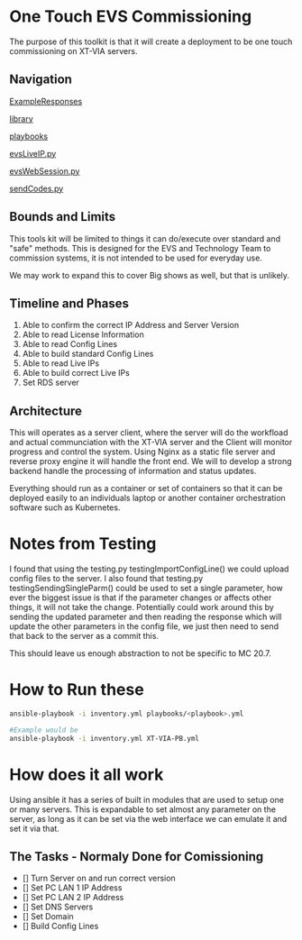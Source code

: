 # One Touch EVS Commissioning

The purpose of this toolkit is that it will create a deployment to be one touch commissioning on XT-VIA servers.

## Navigation
[ExampleResponses](ExampleResponses)

[library](library)

[playbooks](playbooks.py.md)

[evsLiveIP.py](evsLiveIP.py.md)

[evsWebSession.py](evsWebSession.py.md)

[sendCodes.py](sendCodes.py.md)


## Bounds and Limits

This tools kit will be limited to things it can do/execute over standard and "safe" methods.
This is designed for the EVS and Technology Team to commission systems, it is not intended to be used for everyday use.

We may work to expand this to cover Big shows as well, but that is unlikely.

## Timeline and Phases

1. Able to confirm the correct IP Address and Server Version
2. Able to read License Information
3. Able to read Config Lines
4. Able to build standard Config Lines
5. Able to read Live IPs
6. Able to build correct Live IPs
7. Set RDS server

## Architecture

This will operates as a server client, where the server will do the workfload and actual communciation with the XT-VIA server and the Client will monitor progress and control the system.
Using Nginx as a static file server and reverse proxy engine it will handle the front end. We will to develop a strong backend handle the processing of information and status updates.

Everything should run as a container or set of containers so that it can be deployed easily to an individuals laptop or another container orchestration software such as Kubernetes.

# Notes from Testing

I found that using the testing.py testingImportConfigLine() we could upload config files to the server.
I also found that testing.py testingSendingSingleParm() could be used to set a single parameter, how ever the biggest issue is that if the parameter changes or affects other things, it will not take the change. Potentially could work around this by sending the updated parameter and then reading the response which will update the other parameters in the config file, we just then need to send that back to the server as a commit this.

This should leave us enough abstraction to not be specific to MC 20.7.

# How to Run these

```bash
ansible-playbook -i inventory.yml playbooks/<playbook>.yml

#Example would be
ansible-playbook -i inventory.yml XT-VIA-PB.yml
```


# How does it all work

Using ansible it has a series of built in modules that are used to setup one or many servers. This is expandable to set almost any parameter on the server, as long as it can be set via the web interface we can emulate it and set it via that. 

## The Tasks - Normaly Done for Comissioning

- [] Turn Server on and run correct version
- [] Set PC LAN 1 IP Address
- [] Set PC LAN 2 IP Address
- [] Set DNS Servers
- [] Set Domain
- [] Build Config Lines 

